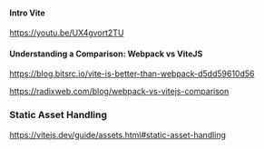 
#### Intro Vite
https://youtu.be/UX4gvort2TU


#### Understanding a Comparison: Webpack vs ViteJS 

https://blog.bitsrc.io/vite-is-better-than-webpack-d5dd59610d56


https://radixweb.com/blog/webpack-vs-vitejs-comparison


### Static Asset Handling
https://vitejs.dev/guide/assets.html#static-asset-handling
